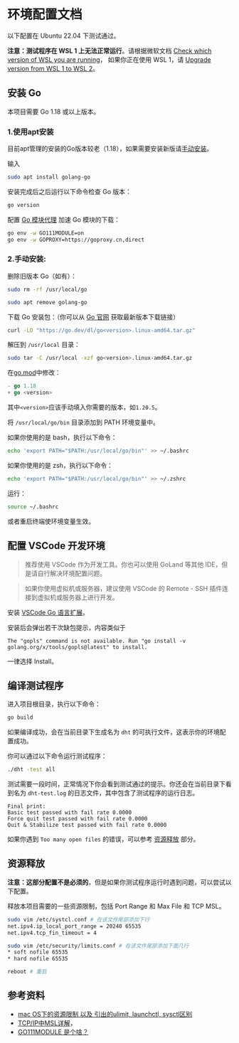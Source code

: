 # 环境配置文档

以下配置在 Ubuntu 22.04 下测试通过。

**注意：测试程序在 WSL 1 上无法正常运行**。请根据微软文档 [Check which version of WSL you are running](https://learn.microsoft.com/en-us/windows/wsl/install#check-which-version-of-wsl-you-are-running)，
如果你正在使用 WSL 1，请 [Upgrade version from WSL 1 to WSL 2](https://learn.microsoft.com/en-us/windows/wsl/install#upgrade-version-from-wsl-1-to-wsl-2)。

## 安装 Go

本项目需要 Go 1.18 或以上版本。

### 1.使用apt安装

目前apt管理的安装的Go版本较老（1.18），如果需要安装新版请[手动安装](#2手动安装)。

输入

```bash
sudo apt install golang-go
```

安装完成后之后运行以下命令检查 Go 版本：

```bash
go version
```


配置 [Go 模块代理](https://goproxy.cn/) 加速 Go 模块的下载：

```bash
go env -w GO111MODULE=on
go env -w GOPROXY=https://goproxy.cn,direct
```

### 2.手动安装:

删除旧版本 Go（如有）：

```bash
sudo rm -rf /usr/local/go
```

```bash
sudo apt remove golang-go
```

下载 Go 安装包：（你可以从 [Go 官网](https://go.dev/dl/) 获取最新版本下载链接）

```bash
curl -LO "https://go.dev/dl/go<version>.linux-amd64.tar.gz"
```

解压到 `/usr/local` 目录：

```bash
sudo tar -C /usr/local -xzf go<version>.linux-amd64.tar.gz
```

在[go.mod](../go.mod)中修改：

```go
- go 1.18
+ go <version>
```

其中`<version>`应该手动填入你需要的版本，如`1.20.5`。

将 `/usr/local/go/bin` 目录添加到 PATH 环境变量中。

如果你使用的是 bash，执行以下命令：

```bash
echo 'export PATH="$PATH:/usr/local/go/bin"' >> ~/.bashrc
```

如果你使用的是 zsh，执行以下命令：

```bash
echo 'export PATH="$PATH:/usr/local/go/bin"' >> ~/.zshrc
```

运行：

```bash
source ~/.bashrc
```

或者重启终端使环境变量生效。

## 配置 VSCode 开发环境

> 推荐使用 VSCode 作为开发工具。你也可以使用 GoLand 等其他 IDE，但是请自行解决环境配置问题。

> 如果你使用虚拟机或服务器，建议使用 VSCode 的 Remote - SSH 插件连接到虚拟机或服务器上进行开发。

安装 [VSCode Go 语言扩展](https://marketplace.visualstudio.com/items?itemName=golang.go)。

安装后会弹出若干次缺包提示，内容类似于

```plain
The "gopls" command is not available. Run "go install -v golang.org/x/tools/gopls@latest" to install.
```

一律选择 Install。

## 编译测试程序

进入项目根目录，执行以下命令：

```bash
go build
```

如果编译成功，会在当前目录下生成名为 `dht` 的可执行文件，这表示你的环境配置成功。

你可以通过以下命令运行测试程序：

```bash
./dht -test all
```

测试需要一段时间，正常情况下你会看到测试通过的提示。你还会在当前目录下看到名为 `dht-test.log` 的日志文件，其中包含了测试程序的运行日志。

```plain
Final print:
Basic test passed with fail rate 0.0000
Force quit test passed with fail rate 0.0000
Quit & Stabilize test passed with fail rate 0.0000
```

如果你遇到 `Too many open files` 的错误，可以参考 [资源释放](#资源释放) 部分。

## 资源释放

**注意：这部分配置不是必须的**，但是如果你测试程序运行时遇到问题，可以尝试以下配置。

释放本项⽬需要的⼀些资源限制，包括 Port Range 和 Max File 和 TCP MSL。

```bash
sudo vim /etc/systcl.conf # 在该⽂件尾部添加下⾏
net.ipv4.ip_local_port_range = 20240 65535
net.ipv4.tcp_fin_timeout = 4
```

```bash
sudo vim /etc/security/limits.conf # 在该⽂件尾部添加下⾯⼏⾏
* soft nofile 65535
* hard nofile 65535
```

```bash
reboot # 重启
```

## 参考资料

- [mac OS下的资源限制 以及 引出的ulimit, launchctl, sysctl区别](https://blog.csdn.net/Lockheed_Hong/article/details/75258600)
- [TCP/IP中MSL详解](https://blog.51cto.com/u_10706198/1775555)，
- [GO111MODULE 是个啥？](https://zhuanlan.zhihu.com/p/374372749)
